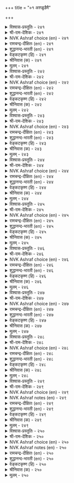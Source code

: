 +++
title = "०१ अरुळुडैमै"

+++


<details><summary>विश्वास-प्रस्तुतिः - २४१</summary>

अरुट्चॆल्वम् सॆल्वत्तुळ् सॆल्वम् पॊरुट्चॆल्वम्  
पूरियार् कण्णुम् उळ।      २४१
</details>

<details><summary>श्री-राम-देशिकः - २४१</summary>

दयारूपं धनं सर्वधनादुत्तम मुच्यते ।  
इतराणि धनानीह सन्ति नीचजनेष्वपि ॥ २४१॥
</details>

<details><summary>NVK Ashraf choice (en) - २४१</summary>

०२४१
The wealth of wealth is the wealth of grace.
Material wealth, even the mean possess. *
( Shuddhananda Bharatiar), (P.S. Sundaram)
</details>

<details><summary>रामचन्द्र-दीक्षितः (en) - २४१</summary>

241\. aruṭ celvam, celvattuḷ celvam; poruṭ celvam  
pūriyārkaṇṇum uḷa.

241\. The crown of wealth is one’s compassion; all other wealth is found even among meanest of men.  
</details>

<details><summary>शुद्धानन्द-भारती (en) - २४१</summary>

25\. அருளுடைமை - Compassion

1\. அருட்செல்வம் செல்வத்துள் செல்வம் பொருட்செல்வம்  
பூரியார் கண்ணும் உள  
The wealth of wealth is wealth of grace  
Earthly wealth e'en the basest has.        241  
</details>

<details><summary>वेङ्कटकृष्ण (हि) - २४१</summary>

241
सर्व धनों में श्रेष्ठ है, दयारूप संपत्ति ।  
नीच जनों के पास भी, है भौतिक संपत्ति ॥
</details>

<details><summary>श्रीनिवास (क) - २४१</summary>

241. करुणॆय सिरियु सिरियॊळगॆ सिरियॆनिसिकॊळ्ळुवुदु; हणवन्तिकॆय सिरियु कीळादवरल्लियू इरुवुदु.

</details>

<details><summary>मूलम् - २४१</summary>

अरुट्चॆल्वम् सॆल्वत्तुळ् सॆल्वम् पॊरुट्चॆल्वम्  
पूरियार् कण्णुम् उळ।      २४१
</details>

<details><summary>विश्वास-प्रस्तुतिः - २४२</summary>

नल्लाट्राळ् नाडि अरुळाळ्ग पल्लाट्राल्  
तेरिनुम् अह्दे तुणै।      २४२
</details>

<details><summary>श्री-राम-देशिकः - २४२</summary>

सन्मार्गेण परामृश्य भवितव्यं दयावता ।  
सर्वशास्त्र परामर्शेदयैका साह्याकारिणी ॥ २४२॥
</details>

<details><summary>NVK Ashraf choice (en) - २४२</summary>

०२४२
Obtain grace by seeking the path of goodness.
That is the aid cited in all paths.
(N.V.K. Ashraf)
</details>

<details><summary>रामचन्द्र-दीक्षितः (en) - २४२</summary>

242\. nal āṟṟāṉ nāṭi aruḷ āḷka! pal āṟṟāṉ  
tēriṉum aḵtē tuṇai.

242\. Be compassionate; for compassion is the pivot of all tenets.  
</details>

<details><summary>शुद्धानन्द-भारती (en) - २४२</summary>

2\. நல்லாற்றால் நாடி அருளாள்க பல்லாற்றால்  
தேரினும் அஃதே துணை.  
Seek by sound ways good compassion;  
All faiths mark that for-salvation.        242  
</details>

<details><summary>वेङ्कटकृष्ण (हि) - २४२</summary>

242
सत्-पथ पर चल परख कर, दयाव्रती बन जाय ।  
धर्म-विवेचन सकल कर, पाया वही सहाय ॥
</details>

<details><summary>श्रीनिवास (क) - २४२</summary>

242. ऒळ्ळॆय मार्गदिन्द परिशीलिसि, करुणॆयिन्द बाळबेकु; हलवु मार्गगळिन्द (बेरॆ बेरॆ धर्मगळिन्द) विचार माडी
नोडिदरू करुणॆये बाळिगॆ आधार.

</details>

<details><summary>मूलम् - २४२</summary>

नल्लाट्राळ् नाडि अरुळाळ्ग पल्लाट्राल्  
तेरिनुम् अह्दे तुणै।      २४२
</details>

<details><summary>विश्वास-प्रस्तुतिः - २४३</summary>

अरुळ्सेर्न्द नॆञ्जिनार्क् किल्लै इरुळ्सेर्न्द  
इन्ना उलगम् पुगल्।      २४३
</details>

<details><summary>श्री-राम-देशिकः - २४३</summary>

अन्धकारमयं धोरं नरकं न भजन्ति ते ।  
ये वै दयाद्रहृदया वर्तन्ते सर्वजन्तुषु ॥ २४३॥
</details>

<details><summary>NVK Ashraf choice (en) - २४३</summary>

०२४३
Those who are kind-hearted enter not
Into the terrible world of darkness.
(N.V.K. Ashraf)
</details>

<details><summary>रामचन्द्र-दीक्षितः (en) - २४३</summary>

243\. aruḷ cērnta neñciṉārkku illai-iruḷ cērnta  
iṉṉā ulakam pukal.

243\. The compassionate know not hell.  
</details>

<details><summary>शुद्धानन्द-भारती (en) - २४३</summary>

3\. அருள்சேர்ந்த நெஞ்சினார்க் கில்லை இருள்சேர்ந்த  
இன்னா உலகம் புகல்.  
The hearts of mercy shall not go  
Into dark worlds of gruesome woe.        243  
</details>

<details><summary>वेङ्कटकृष्ण (हि) - २४३</summary>

243
अन्धकारमय नरक है, जहाँ न सुख लवलेश ।  
दयापूर्ण का तो वहाँ, होता नहीं प्रवेश ॥
</details>

<details><summary>श्रीनिवास (क) - २४३</summary>

243. करुणॆ तुम्बिद हृदयवुळ्ळवरिगॆ इरुळु तुम्बिद नरकद भयविल्ल.

</details>

<details><summary>मूलम् - २४३</summary>

अरुळ्सेर्न्द नॆञ्जिनार्क् किल्लै इरुळ्सेर्न्द  
इन्ना उलगम् पुगल्।      २४३
</details>

<details><summary>विश्वास-प्रस्तुतिः - २४४</summary>

मन्नुयिर् ओम्बि अरुळाळ्वार्क् कु इल्लॆन्ब  
तन्नुयिर् अञ्जुम् विनै।      २४४
</details>

<details><summary>श्री-राम-देशिकः - २४४</summary>

रक्षणात् सर्वजन्तूनां दयायाश्च प्रदर्शनात् ।  
नरो न लभते नूनं दुष्कर्म नरकप्रदम् ॥ २४४॥
</details>

<details><summary>NVK Ashraf choice (en) - २४४</summary>

०२४४
Those who protect other life with kindness
Need not fear for their own lives.
(N.V.K. Ashraf)
</details>

<details><summary>रामचन्द्र-दीक्षितः (en) - २४४</summary>

244\. 'maṉ uyir ōmpi, aruḷ āḷvāṟku il' eṉpa-  
‘taṉ uyir añcum viṉai'.

244\. Freedom from dread of sin is only for the compassionate that love all creation.  
</details>

<details><summary>शुद्धानन्द-भारती (en) - २४४</summary>

4\. மன்னுயிர் ஓம்பி அருளாள்வாற்கு இல்லென்ப  
தன்னுயிர் அஞ்சும் வினை.  
His soul is free from dread of sins  
Whose mercy serveth all beings.        244  
</details>

<details><summary>वेङ्कटकृष्ण (हि) - २४४</summary>

244
सब जीवों को पालते, दयाव्रती जो लोग ।  
प्राण-भयंकर पाप का, उन्हें न होगा योग ॥
</details>

<details><summary>श्रीनिवास (क) - २४४</summary>

244. लोकदल्लि जीविसुव प्राणिगळन्नु कापाडि करुणॆ तोरुववरिगॆ तम्म प्राणक्कञ्जबेकाद दुष्कर्मगळु
बाधिसुवुदिल्ल.

</details>

<details><summary>मूलम् - २४४</summary>

मन्नुयिर् ओम्बि अरुळाळ्वार्क् कु इल्लॆन्ब  
तन्नुयिर् अञ्जुम् विनै।      २४४
</details>

<details><summary>विश्वास-प्रस्तुतिः - २४५</summary>

अल्लल् अरुळाळ्वार्क्कु इल्लै वळिवऴङ्गुम्  
मल्लन्मा ञालङ् गरि।      २४५
</details>

<details><summary>श्री-राम-देशिकः - २४५</summary>

दयार्द्रहृदयो भूत्वा दुःखं नाप्नोति भूतले ।  
निदर्शनं भवेदत्र लोकोऽयं प्राणिसङ्कुलः ॥ २४५॥
</details>

<details><summary>NVK Ashraf choice (en) - २४५</summary>

०२४५
This great earth and its biosphere declare
That sorrows are not for the merciful.
(N.V.K. Ashraf)
</details>

<details><summary>रामचन्द्र-दीक्षितः (en) - २४५</summary>

245\. allal, aruḷ āḷvārkku illai; vaḷi vaḻaṅkum  
mallal mā ñālam kari.

245\. The compassionate know not life’s agonies; verily the wind-blown earth is witness to it.  
</details>

<details><summary>शुद्धानन्द-भारती (en) - २४५</summary>

5\. அல்லல் அருளாள்வார்க்கு இல்லை வளிவழங்கும்  
மல்லல்மா ஞாலம் கரி  
The wide wind-fed world witness bears:  
Men of mercy meet not sorrows.        245  
</details>

<details><summary>वेङ्कटकृष्ण (हि) - २४५</summary>

245
दुःख- दर्द उनको नहीं, जो है दयानिधान ।  
पवन संचरित उर्वरा, महान भूमि प्रमाण ॥
</details>

<details><summary>श्रीनिवास (क) - २४५</summary>

245. करुणॆ तोरि बाळुववरिगॆ दुःख बाधिसुवुदिल्ल; गाळि बीसुत्त, सस्यसमृद्धवागिरुव, ई विस्तारवाद भूलोकवे
इदक्कॆ साक्षि.

</details>

<details><summary>मूलम् - २४५</summary>

अल्लल् अरुळाळ्वार्क्कु इल्लै वळिवऴङ्गुम्  
मल्लन्मा ञालङ् गरि।      २४५
</details>

<details><summary>विश्वास-प्रस्तुतिः - २४६</summary>

पॊरुळ्नीङ्गिप् पॊच्चान्दार् ऎन्बर् अरुळ्नीङ्गि  
अल्लवै सॆय्दॊऴुगु वार्।      २४६
</details>

<details><summary>श्री-राम-देशिकः - २४६</summary>

जनाः प्राणिदयाहीनाः प्राणिनो हिंसयन्ति ये ।  
धर्मत्यागागतं जन्मदुःखं नाद्यापि तैः स्मृतम् ॥ २४६॥
</details>

<details><summary>NVK Ashraf choice (en) - २४६</summary>

०२४६
Those who do ill forsaking kindness, they say,
Must be oblivious of forsaking morality.
(P.S. Sundaram), (Satguru Subramuniyaswami)
</details>

<details><summary>रामचन्द्र-दीक्षितः (en) - २४६</summary>

246\. 'poruḷ nīṅkip poccāntār' eṉpar-'aruḷ nīṅki  
allavai ceytu oḻukuvār'.

246\. The cruel that delight in sin perhaps know not what awaits them.  
</details>

<details><summary>शुद्धानन्द-भारती (en) - २४६</summary>

6\. பொருள் நீங்கிப் பொச்சாந்தார் என்பர் அருள்நீங்கி  
அல்லவை செய்தொழுகு வார்  
Who grace forsake and graceless act  
The former loss and woes forget.        246  
</details>

<details><summary>वेङ्कटकृष्ण (हि) - २४६</summary>

246
जो निर्दय हैं पापरत, यों कहते धीमान ।  
तज कर वे पुरुषार्थ को, भूले दुःख महान ॥
</details>

<details><summary>श्रीनिवास (क) - २४६</summary>

246. (हिन्दिन जन्मदल्लि) सारवस्तुवाद धर्मवन्नु तोरॆदु बाळिन गुरियन्नु मरॆतवरे ई जन्मदल्लि करुणॆ तोरॆदु
दुष्कृत्यगळल्लि तॊडगुवरु ऎन्दु बल्लवरु हेळुत्तारॆ.

</details>

<details><summary>मूलम् - २४६</summary>

पॊरुळ्नीङ्गिप् पॊच्चान्दार् ऎन्बर् अरुळ्नीङ्गि  
अल्लवै सॆय्दॊऴुगु वार्।      २४६
</details>

<details><summary>विश्वास-प्रस्तुतिः - २४७</summary>

अरुळिल्लार्क्कु अव्वुलगम् इल्लै पॊरुळिल्लार्क्कु  
इव्वुलगम् इल्लागि याङ्गु।      २४७
</details>

<details><summary>श्री-राम-देशिकः - २४७</summary>

वित्तहीनो न लभते इहलोके यथा सुखम् ।  
परलोके न लभते दयाशून्यः सुखं तथा ॥ २४७॥
</details>

<details><summary>NVK Ashraf choice (en) - २४७</summary>

०२४७
This world is not for the poor,
Nor the next for the unkind.
(P.S. Sundaram)
</details>

<details><summary>रामचन्द्र-दीक्षितः (en) - २४७</summary>

247\. aruḷ illārkku av ulakam illai-poruḷ illārkku  
iv ulakam illākiyāṅku.

247\. Heaven is not for the unfeeling; earth is not for the indigent.  
</details>

<details><summary>शुद्धानन्द-भारती (en) - २४७</summary>

7\. அருளில்லார்க்கு அவ்வுலகம் இல்லை பொருளில்லார்க்கு  
இவ்வுலகம் இல்லாகி யாங்கு.  
This world is not for weathless ones  
That world is not for graceless swines.        247  
</details>

<details><summary>वेङ्कटकृष्ण (हि) - २४७</summary>

247
प्राप्य नहीं धनरहित को, ज्यों इहलौकिक भोग ।  
प्राप्य नहीं परलोक का, दयारहित को योग ॥
</details>

<details><summary>श्रीनिवास (क) - २४७</summary>

247. हणविल्लदवरिगॆ ई लोकद सुखवु लभ्यवागदिरुवन्तॆ (प्राणिगळिल्ल) करुणॆ इल्लदवरिगॆ मेलु लोकद सुखवू
लभ्यवागुवुदिल्ल.

</details>

<details><summary>मूलम् - २४७</summary>

अरुळिल्लार्क्कु अव्वुलगम् इल्लै पॊरुळिल्लार्क्कु  
इव्वुलगम् इल्लागि याङ्गु।      २४७
</details>

<details><summary>विश्वास-प्रस्तुतिः - २४८</summary>

पॊरुळट्रार् पूप्पर् ऒरुगाल् अरुळट्रार्  
अट्रार्मऱ्ऱादल् अरिदु।      २४८
</details>

<details><summary>श्री-राम-देशिकः - २४८</summary>

सत्कर्मणा दरिद्रोऽपि कदाचिद्धनिकः सुखी ।  
निर्दयस्य कुतः सौख्यं न कदापि स वर्धते ॥ २४८॥
</details>

<details><summary>NVK Ashraf choice (en) - २४८</summary>

०२४८
The poor may be rich one day,
But the graceless will always lack grace.
(P.S. Sundaram)
</details>

<details><summary>रामचन्द्र-दीक्षितः (en) - २४८</summary>

248\. poruḷ aṟṟār pūppar orukāl; aruḷ aṟṟār  
aṟṟār; maṟṟu ātal aritu.

248\. Fortune may smile on the ruined; the un feeling are the unredeemed.  
</details>

<details><summary>शुद्धानन्द-भारती (en) - २४८</summary>

8\. பொருளற்றார் பூப்பர் ஒருகால் அருளற்றார்  
அற்றார்மற் றாதல் அரிது.  
The wealthless may prosper one day;  
The graceless never bloom agay.        248  
</details>

<details><summary>वेङ्कटकृष्ण (हि) - २४८</summary>

248
निर्धन भी फूले-फले, स्यात् धनी बन जाय ।  
निर्दय है निर्धन सदा, काया पलट न जाय ॥
</details>

<details><summary>श्रीनिवास (क) - २४८</summary>

248. सिरि बत्तिदवरु ऎन्दादरॊम्मॆ मत्तॆ वृद्दि पडॆवरु, करुणॆ बत्तिदवरु मात्र बाळिन प्रयोजनदिन्द दूरवादवरे,
अवरु याव कालदल्लू कीर्तिवन्तरागुवुदु साध्यविल्ल.

</details>

<details><summary>मूलम् - २४८</summary>

पॊरुळट्रार् पूप्पर् ऒरुगाल् अरुळट्रार्  
अट्रार्मऱ्ऱादल् अरिदु।      २४८
</details>

<details><summary>विश्वास-प्रस्तुतिः - २४९</summary>

तॆरुळादान् मॆय्प्पॊरुळ् कण्डट्राल् तेरिन्  
अरुळादान् सॆय्युम् अऱम्।      २४९
</details>

<details><summary>श्री-राम-देशिकः - २४९</summary>

ज्ञानशून्यो यथा शास्त्रात्तत्त्वार्थे नैव विन्दति ।  
निर्दयः स्वकृताद्धर्मात्तथा न लभते फलम् ॥ २४९॥
</details>

<details><summary>NVK Ashraf choice (en) - २४९</summary>

०२४९
The good acts of the graceless, if examined,
Resemble the muddled head seeing Truth.
(N.V.K. Ashraf), (P.S. Sundaram)
</details>

<details><summary>NVK Ashraf notes (en) - २४९</summary>

२४९. A good explanatory translation is given by (Satguru Subramuniyaswami). "Practicing charity without compassion is as inconceivable as realizing Truth without clarity of mind".
</details>

<details><summary>रामचन्द्र-दीक्षितः (en) - २४९</summary>

249\. teruḷātāṉ meypporuḷ kaṇṭaṟṟāl-tēriṉ,  
aruḷātāṉ ceyyum aṟam.

249\. Behold the unfeeling seeking virtue; it is like ignorance seeing light.  
</details>

<details><summary>शुद्धानन्द-भारती (en) - २४९</summary>

9\. தெருளாதான் மெய்ப்பொருள் கண்டற்றால் தேரின்  
அருளாதான் செய்யும் அறம்  
Like Truth twisted by confused mind  
Wisdom is vain in hearts unkind.        249  
</details>

<details><summary>वेङ्कटकृष्ण (हि) - २४९</summary>

249
निर्दय-जन-कृत सुकृत पर, अगर विचारा जाय ।  
तत्व-दर्श ज्यों अज्ञ का, वह तो जाना जाय ॥
</details>

<details><summary>श्रीनिवास (क) - २४९</summary>

249. करुणॆ तोरदवनु आचरिसुव धर्मवन्नु परीक्षिसि नोडिदरॆ, अदु अरिविल्लद बुद्दिगेडियॊब्बनु सत्यद तिरुळन्नु
कण्डु ग्रहिसिदन्तॆ.

</details>

<details><summary>मूलम् - २४९</summary>

तॆरुळादान् मॆय्प्पॊरुळ् कण्डट्राल् तेरिन्  
अरुळादान् सॆय्युम् अऱम्।      २४९
</details>

<details><summary>विश्वास-प्रस्तुतिः - २५०</summary>

वलियार्मुन् तन्नै निनैक्क तान् तन्निन्  
मॆलियार्मेल् सॆल्लु मिडत्तु।      २५०
</details>

<details><summary>श्री-राम-देशिकः - २५०</summary>

यदा करुणया हीनो हिंसयेद्दुर्बलं तदा ।  
स्वस्माद्वलीयसामग्रे चिन्तयेत् स्वभयस्थितिम् ॥ २५०॥
</details>

<details><summary>NVK Ashraf choice (en) - २५०</summary>

०२५०
When you threaten one weaker than yourself,
Think of yourself before a bully.
(P.S. Sundaram)
</details>

<details><summary>NVK Ashraf notes (en) - २५०</summary>

२५०. Compare with ८९४ where Valluvar says “For the weak to challenge the mighty is to summon yama with the hand. ((P.S. Sundaram), (Satguru Subramuniyaswami))
</details>

<details><summary>रामचन्द्र-दीक्षितः (en) - २५०</summary>

250\. valiyār muṉ taṉṉai niṉaikka-tāṉ taṉṉiṉ  
meliyārmēl cellum iṭattu.

250\. Oppress not the weak; remember your fate in stronger hands.
</details>

<details><summary>शुद्धानन्द-भारती (en) - २५०</summary>

10\. வலியார்முன் தன்னை நினைக்கதான் தன்னின்  
மெலியார்மேல் செல்லும் இடத்து.  
Think how you feel before the strong  
When to the feeble you do wrong.        250  
</details>

<details><summary>वेङ्कटकृष्ण (हि) - २५०</summary>

250
रोब जमाते निबल पर, निर्दय करे विचार ।  
अपने से भी प्रभल के, सम्मुख खुद लाचार ॥
</details>

<details><summary>श्रीनिवास (क) - २५०</summary>

250. तनगिन्त बलहीनरादवरन्नु पीडिसलु मुन्दुवरियुवाग, तनगिन्त बलशालियादवर मुन्दॆ तन्नन्नु इरिसिकॊण्डु
नॆनॆदुकॊळ्ळबेकु.
</details>

<details><summary>मूलम् - २५०</summary>

वलियार्मुन् तन्नै निनैक्क तान् तन्निन्  
मॆलियार्मेल् सॆल्लु मिडत्तु।      २५०
</details>
